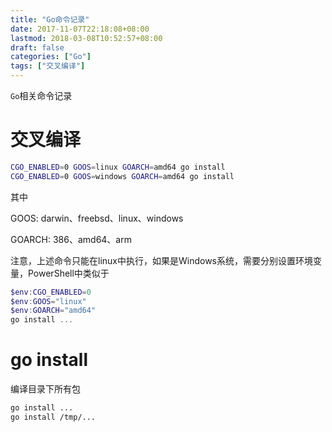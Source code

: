```yaml
---
title: "Go命令记录"
date: 2017-11-07T22:18:08+08:00
lastmod: 2018-03-08T10:52:57+08:00
draft: false
categories: ["Go"]
tags: ["交叉编译"]
---
```


`Go`相关命令记录

<!--more-->

# 交叉编译

``` sh
CGO_ENABLED=0 GOOS=linux GOARCH=amd64 go install
CGO_ENABLED=0 GOOS=windows GOARCH=amd64 go install
```

其中

GOOS: darwin、freebsd、linux、windows

GOARCH: 386、amd64、arm

注意，上述命令只能在linux中执行，如果是Windows系统，需要分别设置环境变量，PowerShell中类似于

``` powershell
$env:CGO_ENABLED=0
$env:GOOS="linux"
$env:GOARCH="amd64"
go install ...
```

# go install

编译目录下所有包

``` sh
go install ...
go install /tmp/...
```